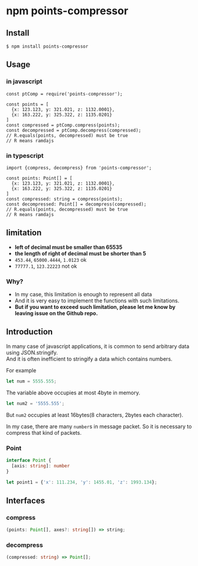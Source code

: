 # npm points-compressor

## Install
```
$ npm install points-compressor
```
## Usage
### in javascript
```
const ptComp = require('points-compressor');

const points = [
  {x: 123.123, y: 321.021, z: 1132.0001},
  {x: 163.222, y: 325.322, z: 1135.0201}
]
const compressed = ptComp.compress(points);
const decompressed = ptComp.decompress(compressed);
// R.equals(points, decompressed) must be true
// R means ramdajs
```
### in typescript
```
import {compress, decompress} from 'points-compressor';

const points: Point[] = [
  {x: 123.123, y: 321.021, z: 1132.0001},
  {x: 163.222, y: 325.322, z: 1135.0201}
]
const compressed: string = compress(points);
const decompressed: Point[] = decompress(compressed);
// R.equals(points, decompressed) must be true
// R means ramdajs
```
## limitation
- **left of decimal must be smaller than 65535**
- **the length of right of decimal must be shorter than 5**
- `453.44`, `65000.4444`, `1.0123` ok
- `77777.1`, `123.22223` not ok

### Why?
- In my case, this limitation is enough to represent all data
- And it is very easy to implement the functions with such limitations.
- **But if you want to exceed such limitation, please let me know by leaving issue on the Github repo.**


## Introduction
In many case of javascript applications, it is common to send arbitrary data using JSON.stringify.  
And it is often inefficient to stringify a data which contains numbers.

For example

```javascript
let num = 5555.555;
```
The variable above occupies at most 4byte in memory.

```javascript
let num2 = '5555.555';
```
But `num2` occupies at least 16bytes(8 characters, 2bytes each character).

In my case, there are many `number`s in message packet. So it is necessary to compress that kind of packets.

### Point
```typescript
interface Point {
  [axis: string]: number
}
```
```javascript
let point1 = {'x': 111.234, 'y': 1455.01, 'z': 1993.134};
```

## Interfaces
### compress
```typescript
(points: Point[], axes?: string[]) => string;
```
### decompress
```typescript
(compressed: string) => Point[];
```

